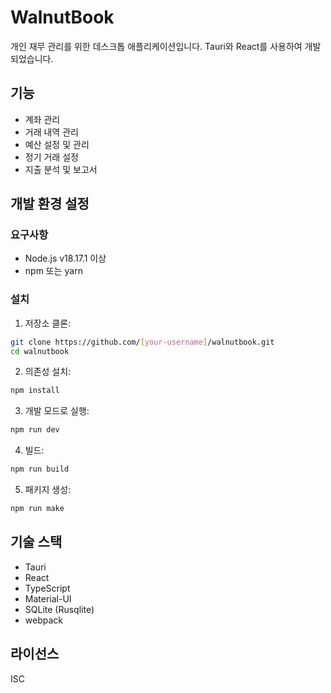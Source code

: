 # WalnutBook

개인 재무 관리를 위한 데스크톱 애플리케이션입니다. Tauri와 React를 사용하여 개발되었습니다.

## 기능

- 계좌 관리
- 거래 내역 관리
- 예산 설정 및 관리
- 정기 거래 설정
- 지출 분석 및 보고서

## 개발 환경 설정

### 요구사항

- Node.js v18.17.1 이상
- npm 또는 yarn

### 설치

1. 저장소 클론:
```bash
git clone https://github.com/[your-username]/walnutbook.git
cd walnutbook
```

2. 의존성 설치:
```bash
npm install
```

3. 개발 모드로 실행:
```bash
npm run dev
```

4. 빌드:
```bash
npm run build
```

5. 패키지 생성:
```bash
npm run make
```

## 기술 스택

- Tauri
- React
- TypeScript
- Material-UI
- SQLite (Rusqlite)
- webpack

## 라이선스

ISC